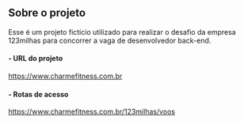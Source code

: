 ## Sobre o projeto

Esse é um projeto fictício utilizado para realizar o desafio da empresa <br/> 
123milhas para concorrer a vaga de desenvolvedor back-end.

#### - URL do projeto
https://www.charmefitness.com.br


#### - Rotas de acesso
https://www.charmefitness.com.br/123milhas/voos
